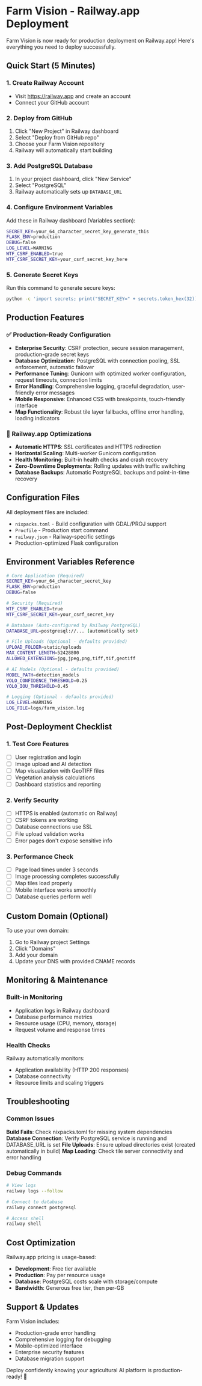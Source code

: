 # Farm Vision - Railway.app Deployment

Farm Vision is now ready for production deployment on Railway.app! Here's everything you need to deploy successfully.

## Quick Start (5 Minutes)

### 1. Create Railway Account
- Visit https://railway.app and create an account
- Connect your GitHub account

### 2. Deploy from GitHub
1. Click "New Project" in Railway dashboard
2. Select "Deploy from GitHub repo"
3. Choose your Farm Vision repository
4. Railway will automatically start building

### 3. Add PostgreSQL Database
1. In your project dashboard, click "New Service"
2. Select "PostgreSQL"
3. Railway automatically sets up `DATABASE_URL`

### 4. Configure Environment Variables
Add these in Railway dashboard (Variables section):

```bash
SECRET_KEY=your_64_character_secret_key_generate_this
FLASK_ENV=production
DEBUG=false
LOG_LEVEL=WARNING
WTF_CSRF_ENABLED=true
WTF_CSRF_SECRET_KEY=your_csrf_secret_key_here
```

### 5. Generate Secret Keys
Run this command to generate secure keys:
```bash
python -c 'import secrets; print("SECRET_KEY=" + secrets.token_hex(32)); print("WTF_CSRF_SECRET_KEY=" + secrets.token_hex(32))'
```

## Production Features

### ✅ Production-Ready Configuration
- **Enterprise Security**: CSRF protection, secure session management, production-grade secret keys
- **Database Optimization**: PostgreSQL with connection pooling, SSL enforcement, automatic failover
- **Performance Tuning**: Gunicorn with optimized worker configuration, request timeouts, connection limits
- **Error Handling**: Comprehensive logging, graceful degradation, user-friendly error messages
- **Mobile Responsive**: Enhanced CSS with breakpoints, touch-friendly interface
- **Map Functionality**: Robust tile layer fallbacks, offline error handling, loading indicators

### 🚀 Railway.app Optimizations
- **Automatic HTTPS**: SSL certificates and HTTPS redirection
- **Horizontal Scaling**: Multi-worker Gunicorn configuration
- **Health Monitoring**: Built-in health checks and crash recovery
- **Zero-Downtime Deployments**: Rolling updates with traffic switching
- **Database Backups**: Automatic PostgreSQL backups and point-in-time recovery

## Configuration Files

All deployment files are included:
- `nixpacks.toml` - Build configuration with GDAL/PROJ support
- `Procfile` - Production start command
- `railway.json` - Railway-specific settings
- Production-optimized Flask configuration

## Environment Variables Reference

```bash
# Core Application (Required)
SECRET_KEY=your_64_character_secret_key
FLASK_ENV=production
DEBUG=false

# Security (Required) 
WTF_CSRF_ENABLED=true
WTF_CSRF_SECRET_KEY=your_csrf_secret_key

# Database (Auto-configured by Railway PostgreSQL)
DATABASE_URL=postgresql://... (automatically set)

# File Uploads (Optional - defaults provided)
UPLOAD_FOLDER=static/uploads
MAX_CONTENT_LENGTH=52428800
ALLOWED_EXTENSIONS=jpg,jpeg,png,tiff,tif,geotiff

# AI Models (Optional - defaults provided)
MODEL_PATH=detection_models
YOLO_CONFIDENCE_THRESHOLD=0.25
YOLO_IOU_THRESHOLD=0.45

# Logging (Optional - defaults provided)
LOG_LEVEL=WARNING
LOG_FILE=logs/farm_vision.log
```

## Post-Deployment Checklist

### 1. Test Core Features
- [ ] User registration and login
- [ ] Image upload and AI detection
- [ ] Map visualization with GeoTIFF files
- [ ] Vegetation analysis calculations
- [ ] Dashboard statistics and reporting

### 2. Verify Security
- [ ] HTTPS is enabled (automatic on Railway)
- [ ] CSRF tokens are working
- [ ] Database connections use SSL
- [ ] File upload validation works
- [ ] Error pages don't expose sensitive info

### 3. Performance Check
- [ ] Page load times under 3 seconds
- [ ] Image processing completes successfully
- [ ] Map tiles load properly
- [ ] Mobile interface works smoothly
- [ ] Database queries perform well

## Custom Domain (Optional)

To use your own domain:
1. Go to Railway project Settings
2. Click "Domains" 
3. Add your domain
4. Update your DNS with provided CNAME records

## Monitoring & Maintenance

### Built-in Monitoring
- Application logs in Railway dashboard
- Database performance metrics
- Resource usage (CPU, memory, storage)
- Request volume and response times

### Health Checks
Railway automatically monitors:
- Application availability (HTTP 200 responses)
- Database connectivity
- Resource limits and scaling triggers

## Troubleshooting

### Common Issues
**Build Fails**: Check nixpacks.toml for missing system dependencies
**Database Connection**: Verify PostgreSQL service is running and DATABASE_URL is set
**File Uploads**: Ensure upload directories exist (created automatically in build)
**Map Loading**: Check tile server connectivity and error handling

### Debug Commands
```bash
# View logs
railway logs --follow

# Connect to database
railway connect postgresql

# Access shell
railway shell
```

## Cost Optimization

Railway.app pricing is usage-based:
- **Development**: Free tier available
- **Production**: Pay per resource usage
- **Database**: PostgreSQL costs scale with storage/compute
- **Bandwidth**: Generous free tier, then per-GB

## Support & Updates

Farm Vision includes:
- Production-grade error handling
- Comprehensive logging for debugging  
- Mobile-optimized interface
- Enterprise security features
- Database migration support

Deploy confidently knowing your agricultural AI platform is production-ready! 🌱